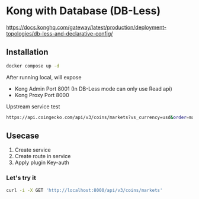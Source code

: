 

# Kong with Database (DB-Less)

https://docs.konghq.com/gateway/latest/production/deployment-topologies/db-less-and-declarative-config/

## Installation
```bash
docker compose up -d
```

After running local, will expose
- Kong Admin Port 8001 (In DB-Less mode can only use Read api)
- Kong Proxy Port 8000


Upstream service test
```bash
https://api.coingecko.com/api/v3/coins/markets?vs_currency=usd&order=market_cap_desc&per_page=100&page=1
```


## Usecase
1. Create service
2. Create route in service
3. Apply plugin Key-auth

### Let's try it
```bash
curl -i -X GET 'http://localhost:8000/api/v3/coins/markets'
```